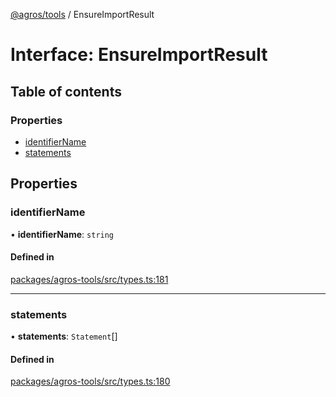 [@agros/tools](../index.md) / EnsureImportResult

# Interface: EnsureImportResult

## Table of contents

### Properties

- [identifierName](EnsureImportResult.md#identifiername)
- [statements](EnsureImportResult.md#statements)

## Properties

### <a id="identifiername" name="identifiername"></a> identifierName

• **identifierName**: `string`

#### Defined in

[packages/agros-tools/src/types.ts:181](https://github.com/agrosjs/agros/blob/a6e22e9/packages/agros-tools/src/types.ts#L181)

___

### <a id="statements" name="statements"></a> statements

• **statements**: `Statement`[]

#### Defined in

[packages/agros-tools/src/types.ts:180](https://github.com/agrosjs/agros/blob/a6e22e9/packages/agros-tools/src/types.ts#L180)
